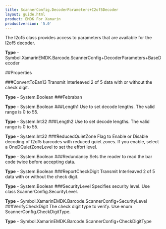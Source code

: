```yaml
---
title: ScannerConfig.DecoderParameters+I2of5Decoder
layout: guide.html
product: EMDK For Xamarin 
productversion: '5.0' 
---
```

The I2of5 class provides access to parameters that are available for the I2of5 decoder.

**Type** - Symbol.XamarinEMDK.Barcode.ScannerConfig+DecoderParameters+BaseDecoder

##Properties

###ConvertToEan13
Transmit Interleaved 2 of 5 data with or without the check digit.

**Type** - System.Boolean
###Febraban

        

**Type** - System.Boolean
###Length1
Use to set decode lengths. The valid range is 0 to 55.

**Type** - System.Int32
###Length2
Use to set decode lengths. The valid range is 0 to 55.

**Type** - System.Int32
###ReducedQuietZone
Flag to Enable or Disable decoding of I2of5 barcodes with reduced quiet zones. If you enable, select a OneDQuietZoneLevel to set the effort level.

**Type** - System.Boolean
###Redundancy
Sets the reader to read the bar code twice before accepting data.

**Type** - System.Boolean
###ReportCheckDigit
Transmit Interleaved 2 of 5 data with or without the check digit.

**Type** - System.Boolean
###SecurityLevel
Specifies security level. Use class ScannerConfig.SecurityLevel.

**Type** - Symbol.XamarinEMDK.Barcode.ScannerConfig+SecurityLevel
###VerifyCheckDigit
The check digit type to verify. Use enum ScannerConfig.CheckDigitType.

**Type** - Symbol.XamarinEMDK.Barcode.ScannerConfig+CheckDigitType
